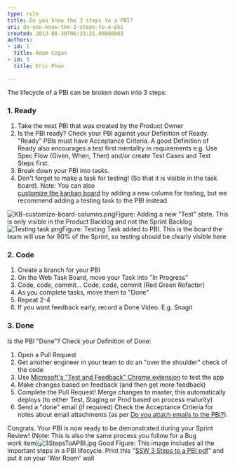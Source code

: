 ```yaml
---
type: rule
title: Do you know the 3 steps to a PBI?
uri: do-you-know-the-3-steps-to-a-pbi
created: 2013-08-30T06:33:21.0000000Z
authors:
- id: 1
  title: Adam Cogan
- id: 3
  title: Eric Phan

---
```


 ​​​The lifecycle of a PBI can be broken down into 3 steps:
 
### 1. Ready

1. Take the next PBI that was created by the Product Owner
2. Is the PBI ready?
Check your PBI against your Definition of Ready. "Ready"​ PBIs must have Acceptance Criteria. A good Definition of Ready also encourages a test first mentality in requirements e.g. Use Spec Flow (Given, When, Then) and/or create Test Cases and Test Steps first.
3. Break down your PBI into tasks.
4. Don't forget to make a task for testing! (So that it is visible in the task board). Note: You can also <br>      [customize the kanban board​](https&#58;//www.visualstudio.com/en-us/get-started/work/work-from-the-kanban-board-vs) by adding a new column for testing, but we recommend adding a testing task to the PBI instead.

![KB-customize-board-columns.png](/SiteAssets/do-you-know-the-3-steps-to-a-pbi/KB-customize-board-columns.png)​​​​Figure: Adding a new "Test" state. This is only visible in the Product Backlog and not the Sprint Backlog![Testing task.png](/PublishingImages/Testing%20task.png)F​igure: Testing Task added to PBI. This is the board the team will use for 90% of the Sprint, so testing should be clearly visible here

### 2. Code

1. Create a branch for your PBI
2. On the Web Task Board, move your Task into "In Progress"
3. Code, code, commit… Code, code, commit (Red Green Refactor)
4. As you complete tasks, move them to "Done"
5. Repeat 2-4
6. If you want feedback early, record a ​Done Video. E.g. Snagit


### 3. Done

Is the PBI "Done"? Check your Definition of Done:

1. Open a Pull Request
2. Get another engineer in your team to do an "over the shoulder" check of the code
3. Use [Microsoft's "Test and Feedback" Chrome extension](/_layouts/15/FIXUPREDIRECT.ASPX?WebId=3dfc0e07-e23a-4cbb-aac2-e778b71166a2&amp;TermSetId=07da3ddf-0924-4cd2-a6d4-a4809ae20160&amp;TermId=14be0d02-79ad-4286-8b78-4f28b0ed4eea) to test the app
4. Make changes based on feedback (and then get more feedback)
5. Complete the Pull Request! Merge changes to master, this automatically deploys (to either Test, Staging or Prod based on process maturity)
6. Send a "done" email (if required)
Check the Acceptance Criteria for notes about email attachments (as per [Do you attach emails to the PBI?​](/_layouts/15/FIXUPREDIRECT.ASPX?WebId=3dfc0e07-e23a-4cbb-aac2-e778b71166a2&amp;TermSetId=07da3ddf-0924-4cd2-a6d4-a4809ae20160&amp;TermId=5baf5235-c66a-4e3d-9b27-55a4859ae8a2)).​

​Congrats. Your PBI is now ready to be demonstrated during your Sprint Review! (Note: This is also the same process you follow for a Bug work item)![3StepsToAPBI.jpg](/PublishingImages/3StepsToAPBI.jpg) Good Figure: This image includes all the important steps in a PBI lifecycle. Print this "[SSW 3 Steps to a PBI pdf](/Documents/3StepsToAPBI.pdf)" and put it on your 'War Room' wall

